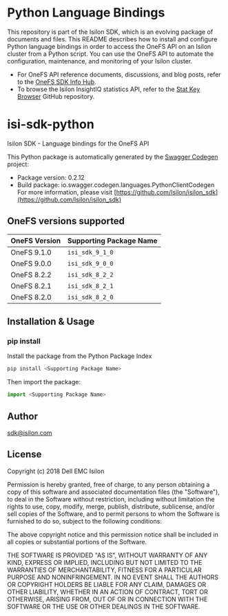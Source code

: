 # Python Language Bindings

This repository is part of the Isilon SDK, which is an evolving package of
documents and files. This README describes how to install and configure Python
language bindings in order to access the OneFS API on an Isilon cluster from a
Python script. You can use the OneFS API to automate the configuration,
maintenance, and monitoring of your Isilon cluster.

* For OneFS API reference documents, discussions, and blog posts, refer to the
[OneFS SDK Info Hub](https://community.emc.com/docs/DOC-48273).
* To browse the Isilon InsightIQ statistics API, refer to the
[Stat Key Browser](https://github.com/isilon/isilon_stat_browser.git)
GitHub repository.

# isi-sdk-python
Isilon SDK - Language bindings for the OneFS API

This Python package is automatically generated by the [Swagger Codegen](https://github.com/swagger-api/swagger-codegen) project:

- Package version: 0.2.12
- Build package: io.swagger.codegen.languages.PythonClientCodegen
For more information, please visit [https://github.com/Isilon/isilon_sdk](https://github.com/Isilon/isilon_sdk)

## OneFS versions supported

OneFS Version   | Supporting Package Name
----------------|-----------------
OneFS 9.1.0     | `isi_sdk_9_1_0`
OneFS 9.0.0     | `isi_sdk_9_0_0`
OneFS 8.2.2     | `isi_sdk_8_2_2`
OneFS 8.2.1     | `isi_sdk_8_2_1`
OneFS 8.2.0     | `isi_sdk_8_2_0`

## Installation & Usage
### pip install

Install the package from the Python Package Index

```sh
pip install <Supporting Package Name>
```

Then import the package:
```python
import <Supporting Package Name>
```

## Author

sdk@isilon.com


## License

Copyright (c) 2018 Dell EMC Isilon

Permission is hereby granted, free of charge, to any person obtaining a copy
of this software and associated documentation files (the "Software"), to deal
in the Software without restriction, including without limitation the rights
to use, copy, modify, merge, publish, distribute, sublicense, and/or sell
copies of the Software, and to permit persons to whom the Software is
furnished to do so, subject to the following conditions:

The above copyright notice and this permission notice shall be included in all
copies or substantial portions of the Software.

THE SOFTWARE IS PROVIDED "AS IS", WITHOUT WARRANTY OF ANY KIND, EXPRESS OR
IMPLIED, INCLUDING BUT NOT LIMITED TO THE WARRANTIES OF MERCHANTABILITY,
FITNESS FOR A PARTICULAR PURPOSE AND NONINFRINGEMENT. IN NO EVENT SHALL THE
AUTHORS OR COPYRIGHT HOLDERS BE LIABLE FOR ANY CLAIM, DAMAGES OR OTHER
LIABILITY, WHETHER IN AN ACTION OF CONTRACT, TORT OR OTHERWISE, ARISING FROM,
OUT OF OR IN CONNECTION WITH THE SOFTWARE OR THE USE OR OTHER DEALINGS IN THE
SOFTWARE.
